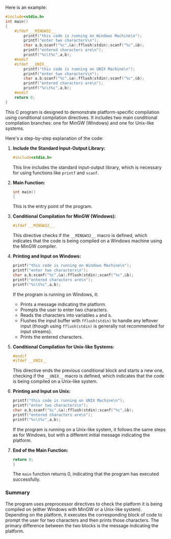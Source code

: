 Here is an example:

```c
#include<stdio.h>
int main()
{
	#ifdef __MINGW32__
		printf("this code is running on Windows Machine\n");
		printf("enter two characters\n");
		char a,b;scanf("%c",&a);fflush(stdin);scanf("%c",&b);
		printf("entered characters are\n");
		printf("%c\t%c",a,b);
	#endif
	#ifdef __UNIX__
		printf("this code is running on UNIX Machine\n");
		printf("enter two characters\n");
		char a,b;scanf("%c",&a);fflush(stdin);scanf("%c",&b);
		printf("entered characters are\n");
		printf("%c\t%c",a,b);
	#endif
	return 0;
}
```

This C program is designed to demonstrate platform-specific compilation using conditional compilation directives. It includes two main conditional compilation branches: one for MinGW (Windows) and one for Unix-like systems.

Here's a step-by-step explanation of the code:

1. **Include the Standard Input-Output Library:**
    ```c
    #include<stdio.h>
    ```
    This line includes the standard input-output library, which is necessary for using functions like `printf` and `scanf`.

2. **Main Function:**
    ```c
    int main()
    {
    ```
    This is the entry point of the program.

3. **Conditional Compilation for MinGW (Windows):**
    ```c
    #ifdef __MINGW32__
    ```
    This directive checks if the `__MINGW32__` macro is defined, which indicates that the code is being compiled on a Windows machine using the MinGW compiler.

4. **Printing and Input on Windows:**
    ```c
    printf("this code is running on Windows Machine\n");
    printf("enter two characters\n");
    char a,b;scanf("%c",&a);fflush(stdin);scanf("%c",&b);
    printf("entered characters are\n");
    printf("%c\t%c",a,b);
    ```
    If the program is running on Windows, it:
    - Prints a message indicating the platform.
    - Prompts the user to enter two characters.
    - Reads the characters into variables `a` and `b`.
    - Flushes the input buffer with `fflush(stdin)` to handle any leftover input (though using `fflush(stdin)` is generally not recommended for input streams).
    - Prints the entered characters.

5. **Conditional Compilation for Unix-like Systems:**
    ```c
    #endif
    #ifdef __UNIX__
    ```
    This directive ends the previous conditional block and starts a new one, checking if the `__UNIX__` macro is defined, which indicates that the code is being compiled on a Unix-like system.

6. **Printing and Input on Unix:**
    ```c
    printf("this code is running on UNIX Machine\n");
    printf("enter two characters\n");
    char a,b;scanf("%c",&a);fflush(stdin);scanf("%c",&b);
    printf("entered characters are\n");
    printf("%c\t%c",a,b);
    ```
    If the program is running on a Unix-like system, it follows the same steps as for Windows, but with a different initial message indicating the platform.

7. **End of the Main Function:**
    ```c
    return 0;
    }
    ```
    The `main` function returns 0, indicating that the program has executed successfully.

### Summary

The program uses preprocessor directives to check the platform it is being compiled on (either Windows with MinGW or a Unix-like system). Depending on the platform, it executes the corresponding block of code to prompt the user for two characters and then prints those characters. The primary difference between the two blocks is the message indicating the platform.
